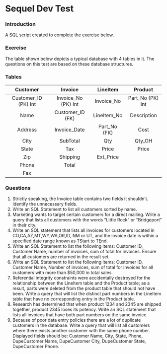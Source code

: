 # Sequel Dev Test
### Introduction
A SQL script created to complete the exercise below.
### Exercise
The table shown below depicts a typical database with 4 tables in it. The questions on this test are based on these database structures.
### Tables
|       Customer       |       Invoice       |   LineItem   |      Product     |
|:--------------------:|:-------------------:|:------------:|:----------------:|
| Customer_ID (PK) Int | Invoice_No (PK) Int | Invoice_No   | Part_No (PK) Int |
| Name                 | Customer_ID (FK)    | LineItem_No  | Description      |
| Address              | Invoice_Date        | Part_No (FK) | Cost             |
| City                 | SubTotal            | Qty          | Qty_OH           |
| State                | Tax                 | Price        | Price            |
| Zip                  | Shipping            | Ext_Price    |                  |
| Phone                | Total               |              |                  |
| Fax                  |                     |              |                  |
### Questions
 1. Strictly speaking, the Invoice table contains two fields it shouldn’t. Identify the unnecessary fields.
 2. Write an SQL Statement to list all customers sorted by name.
 3. Marketing wants to target certain customers for a direct mailing. Write a query that lists all customers with the words “Little Rock” or “Bridgeport” in their city.
 4. Write an SQL statement that lists all invoices for customers located in CO,CA,AZ,MT,WY,WA,OR,ID, NM or UT, and the invoice date is within a specified date range known as TStart to TEnd.
 5. Write an SQL Statement to list the following items: Customer ID, Customer Name, number of invoices, sum of total for invoices. Ensure that all customers are returned in the result set.
 6. Write an SQL Statement to list the following items: Customer ID, Customer Name, Number of invoices, sum of total for invoices for all customers with more than $50,000 in total sales.
 7. Referential integrity constraints were accidentally destroyed for the relationship between the LineItem table and the Product table; as a result, parts were deleted from the product table that should not have been. Write a query that will list the distinct part numbers in the LineItem table that have no corresponding entry in the Product table.
 8. Research has determined that when product 1234 and 2345 are shipped together, product 2345 loses its potency. Write an SQL statement that lists all invoices that have both part numbers on the same invoice.
 9. Because of poor data entry policies there are a lot of duplicate customers in the database. Write a query that will list all customers where there exists another customer with the same phone number. Displayed fields should be: Customer Name, City, State, Phone, DupeCustomer Name, DupeCustomer City, DupeCustomer State, DupeCustomer Phone.
